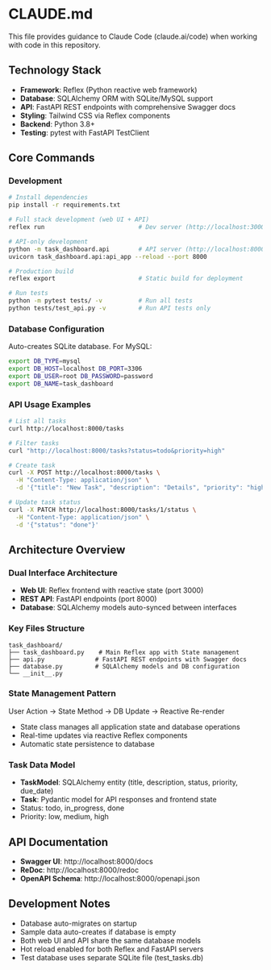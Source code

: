 # CLAUDE.md

This file provides guidance to Claude Code (claude.ai/code) when working with code in this repository.

## Technology Stack
- **Framework**: Reflex (Python reactive web framework)
- **Database**: SQLAlchemy ORM with SQLite/MySQL support
- **API**: FastAPI REST endpoints with comprehensive Swagger docs
- **Styling**: Tailwind CSS via Reflex components
- **Backend**: Python 3.8+
- **Testing**: pytest with FastAPI TestClient

## Core Commands

### Development
```bash
# Install dependencies
pip install -r requirements.txt

# Full stack development (web UI + API)
reflex run                          # Dev server (http://localhost:3000)

# API-only development
python -m task_dashboard.api        # API server (http://localhost:8000)
uvicorn task_dashboard.api:api_app --reload --port 8000

# Production build
reflex export                       # Static build for deployment

# Run tests
python -m pytest tests/ -v          # Run all tests
python tests/test_api.py -v         # Run API tests only
```

### Database Configuration
Auto-creates SQLite database. For MySQL:
```bash
export DB_TYPE=mysql
export DB_HOST=localhost DB_PORT=3306
export DB_USER=root DB_PASSWORD=password
export DB_NAME=task_dashboard
```

### API Usage Examples
```bash
# List all tasks
curl http://localhost:8000/tasks

# Filter tasks
curl "http://localhost:8000/tasks?status=todo&priority=high"

# Create task
curl -X POST http://localhost:8000/tasks \
  -H "Content-Type: application/json" \
  -d '{"title": "New Task", "description": "Details", "priority": "high"}'

# Update task status
curl -X PATCH http://localhost:8000/tasks/1/status \
  -H "Content-Type: application/json" \
  -d '{"status": "done"}'
```

## Architecture Overview

### Dual Interface Architecture
- **Web UI**: Reflex frontend with reactive state (port 3000)
- **REST API**: FastAPI endpoints (port 8000)
- **Database**: SQLAlchemy models auto-synced between interfaces

### Key Files Structure
```
task_dashboard/
├── task_dashboard.py    # Main Reflex app with State management
├── api.py              # FastAPI REST endpoints with Swagger docs
├── database.py         # SQLAlchemy models and DB configuration
└── __init__.py
```

### State Management Pattern
User Action → State Method → DB Update → Reactive Re-render
- State class manages all application state and database operations
- Real-time updates via reactive Reflex components
- Automatic state persistence to database

### Task Data Model
- **TaskModel**: SQLAlchemy entity (title, description, status, priority, due_date)
- **Task**: Pydantic model for API responses and frontend state
- Status: todo, in_progress, done
- Priority: low, medium, high

## API Documentation
- **Swagger UI**: http://localhost:8000/docs
- **ReDoc**: http://localhost:8000/redoc
- **OpenAPI Schema**: http://localhost:8000/openapi.json

## Development Notes
- Database auto-migrates on startup
- Sample data auto-creates if database is empty
- Both web UI and API share the same database models
- Hot reload enabled for both Reflex and FastAPI servers
- Test database uses separate SQLite file (test_tasks.db)